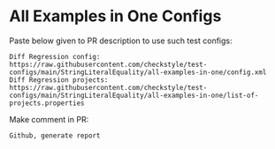 # All Examples in One Configs
Paste below given to PR description to use such test configs:
```
Diff Regression config: https://raw.githubusercontent.com/checkstyle/test-configs/main/StringLiteralEquality/all-examples-in-one/config.xml
Diff Regression projects: https://raw.githubusercontent.com/checkstyle/test-configs/main/StringLiteralEquality/all-examples-in-one/list-of-projects.properties
```
Make comment in PR:
```
Github, generate report
```
